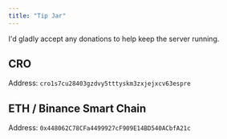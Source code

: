 ```yaml
---
title: "Tip Jar"
---
```

I'd gladly accept any donations to help keep the server running.

## CRO

Address: `cro1s7cu28403gzdvy5tttyskm3zxjejxcv63espre`

## ETH / Binance Smart Chain

Address: `0x448062C78CFa4499927cF909E14BD540ACbfA21c`
